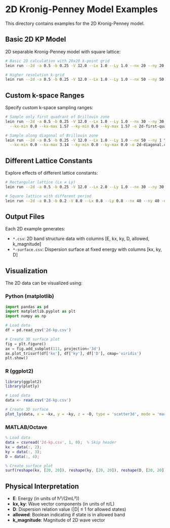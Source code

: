 # 2D Kronig-Penney Model Examples

This directory contains examples for the 2D Kronig-Penney model.

## Basic 2D KP Model

2D separable Kronig-Penney model with square lattice:

```bash
# Basic 2D calculation with 20x20 k-point grid
lein run --2d -a 0.5 -b 0.25 -V 12.0 --Lx 1.0 --Ly 1.0 --nx 20 --ny 20 -o 2d-kp.csv

# Higher resolution k-grid
lein run --2d -a 0.5 -b 0.25 -V 12.0 --Lx 1.0 --Ly 1.0 --nx 50 --ny 50 -o 2d-kp-hires.csv
```

## Custom k-space Ranges

Specify custom k-space sampling ranges:

```bash
# Sample only first quadrant of Brillouin zone
lein run --2d -a 0.5 -b 0.25 -V 12.0 --Lx 1.0 --Ly 1.0 --nx 30 --ny 30 \
  --kx-min 0.0 --kx-max 1.57 --ky-min 0.0 --ky-max 1.57 -o 2d-first-quadrant.csv

# Sample along diagonal of Brillouin zone
lein run --2d -a 0.5 -b 0.25 -V 12.0 --Lx 1.0 --Ly 1.0 --nx 50 --ny 1 \
  --kx-min 0.0 --kx-max 3.14 --ky-min 0.0 --ky-max 0.0 -o 2d-diagonal.csv
```

## Different Lattice Constants

Explore effects of different lattice constants:

```bash
# Rectangular lattice (Lx ≠ Ly)
lein run --2d -a 0.5 -b 0.25 -V 12.0 --Lx 2.0 --Ly 1.0 --nx 30 --ny 30 -o 2d-rectangular.csv

# Square lattice with different period
lein run --2d -a 0.3 -b 0.2 -V 8.0 --Lx 0.8 --Ly 0.8 --nx 40 --ny 40 -o 2d-small-period.csv
```

## Output Files

Each 2D example generates:
- `*.csv`: 2D band structure data with columns [E, kx, ky, D, allowed, k_magnitude]
- `*-surface.csv`: Dispersion surface at fixed energy with columns [kx, ky, D]

## Visualization

The 2D data can be visualized using:

### Python (matplotlib)
```python
import pandas as pd
import matplotlib.pyplot as plt
import numpy as np

# Load data
df = pd.read_csv('2d-kp.csv')

# Create 3D surface plot
fig = plt.figure()
ax = fig.add_subplot(111, projection='3d')
ax.plot_trisurf(df['kx'], df['ky'], df['D'], cmap='viridis')
plt.show()
```

### R (ggplot2)
```r
library(ggplot2)
library(plotly)

# Load data
data <- read.csv('2d-kp.csv')

# Create 3D surface
plot_ly(data, x = ~kx, y = ~ky, z = ~D, type = 'scatter3d', mode = 'markers')
```

### MATLAB/Octave
```matlab
% Load data
data = csvread('2d-kp.csv', 1, 0);  % Skip header
kx = data(:, 2);
ky = data(:, 3);
D = data(:, 4);

% Create surface plot
surf(reshape(kx, [20, 20]), reshape(ky, [20, 20]), reshape(D, [20, 20]));
```

## Physical Interpretation

- **E**: Energy (in units of ħ²/(2mL²))
- **kx, ky**: Wave vector components (in units of π/L)
- **D**: Dispersion relation value (|D| ≤ 1 for allowed states)
- **allowed**: Boolean indicating if state is in allowed band
- **k_magnitude**: Magnitude of 2D wave vector

